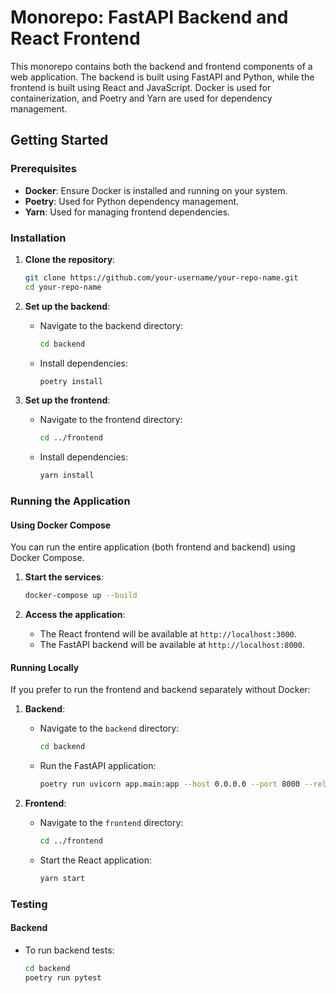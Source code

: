 # Monorepo: FastAPI Backend and React Frontend

This monorepo contains both the backend and frontend components of a web application. The backend is built using FastAPI and Python, while the frontend is built using React and JavaScript. Docker is used for containerization, and Poetry and Yarn are used for dependency management.

## Getting Started

### Prerequisites

- **Docker**: Ensure Docker is installed and running on your system.
- **Poetry**: Used for Python dependency management.
- **Yarn**: Used for managing frontend dependencies.

### Installation

1. **Clone the repository**:

   ```bash
   git clone https://github.com/your-username/your-repo-name.git
   cd your-repo-name
   ```

2. **Set up the backend**:

   - Navigate to the backend directory:
     ```bash
     cd backend
     ```
   - Install dependencies:
     ```bash
     poetry install
     ```

3. **Set up the frontend**:
   - Navigate to the frontend directory:
     ```bash
     cd ../frontend
     ```
   - Install dependencies:
     ```bash
     yarn install
     ```

### Running the Application

#### Using Docker Compose

You can run the entire application (both frontend and backend) using Docker Compose.

1. **Start the services**:

   ```bash
   docker-compose up --build
   ```

2. **Access the application**:
   - The React frontend will be available at `http://localhost:3000`.
   - The FastAPI backend will be available at `http://localhost:8000`.

#### Running Locally

If you prefer to run the frontend and backend separately without Docker:

1. **Backend**:

   - Navigate to the `backend` directory:
     ```bash
     cd backend
     ```
   - Run the FastAPI application:
     ```bash
     poetry run uvicorn app.main:app --host 0.0.0.0 --port 8000 --reload
     ```

2. **Frontend**:
   - Navigate to the `frontend` directory:
     ```bash
     cd ../frontend
     ```
   - Start the React application:
     ```bash
     yarn start
     ```

### Testing

#### Backend

- To run backend tests:
  ```bash
  cd backend
  poetry run pytest
  ```
